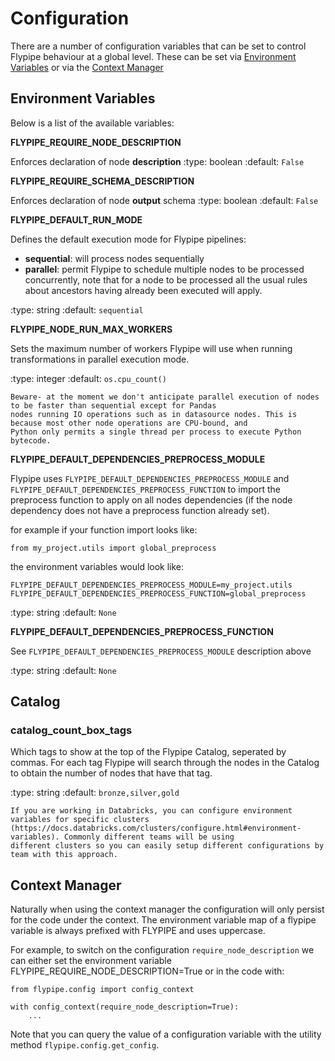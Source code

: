 # Configuration

There are a number of configuration variables that can be set to control Flypipe behaviour at a global level. These can 
be set via [Environment Variables](#environment-variables) or via the [Context Manager](#context-manager) 

## Environment Variables

Below is a list of the available variables: 

**FLYPIPE_REQUIRE_NODE_DESCRIPTION**

Enforces declaration of node **description**
:type: boolean
:default: `False`

**FLYPIPE_REQUIRE_SCHEMA_DESCRIPTION**

Enforces declaration of node **output** schema
:type: boolean
:default: `False`

**FLYPIPE_DEFAULT_RUN_MODE**

Defines the default execution mode for Flypipe pipelines:

* **sequential**: will process nodes sequentially
* **parallel**: permit Flypipe to schedule multiple nodes to be processed concurrently, note that for a node to be 
processed all the usual rules about ancestors having already been executed will apply. 

:type: string
:default: `sequential`

**FLYPIPE_NODE_RUN_MAX_WORKERS**

Sets the maximum number of workers Flypipe will use when running transformations in parallel execution mode. 

:type: integer
:default: `os.cpu_count()`

```{note}
Beware- at the moment we don't anticipate parallel execution of nodes to be faster than sequential except for Pandas 
nodes running IO operations such as in datasource nodes. This is because most other node operations are CPU-bound, and 
Python only permits a single thread per process to execute Python bytecode. 
```

**FLYPIPE_DEFAULT_DEPENDENCIES_PREPROCESS_MODULE**

Flypipe uses `FLYPIPE_DEFAULT_DEPENDENCIES_PREPROCESS_MODULE` and 
`FLYPIPE_DEFAULT_DEPENDENCIES_PREPROCESS_FUNCTION` to import the preprocess function to apply on all nodes dependencies
 (if the node dependency does not have a preprocess function already set).

for example if your function import looks like:

`from my_project.utils import global_preprocess`

the environment variables would look like:

```
FLYPIPE_DEFAULT_DEPENDENCIES_PREPROCESS_MODULE=my_project.utils
FLYPIPE_DEFAULT_DEPENDENCIES_PREPROCESS_FUNCTION=global_preprocess
```

:type: string
:default: `None`


**FLYPIPE_DEFAULT_DEPENDENCIES_PREPROCESS_FUNCTION**

See `FLYPIPE_DEFAULT_DEPENDENCIES_PREPROCESS_MODULE` description above 

:type: string
:default: `None`


## Catalog

### catalog_count_box_tags

Which tags to show at the top of the Flypipe Catalog, seperated by commas. For each tag Flypipe will search through the 
nodes in the Catalog to obtain the number of nodes that have that tag. 

:type: string
:default: `bronze,silver,gold`

```{note}
If you are working in Databricks, you can configure environment variables for specific clusters 
(https://docs.databricks.com/clusters/configure.html#environment-variables). Commonly different teams will be using 
different clusters so you can easily setup different configurations by team with this approach.  
```

## Context Manager

Naturally when using the context manager the configuration will only persist for the code under the context. 
The environment variable map of a flypipe variable is always prefixed with FLYPIPE and uses uppercase. 

For example, to switch on the configuration `require_node_description` we can either set the environment variable 
FLYPIPE_REQUIRE_NODE_DESCRIPTION=True or in the code with: 

```
from flypipe.config import config_context

with config_context(require_node_description=True):
	...
```

Note that you can query the value of a configuration variable with the utility method `flypipe.config.get_config`. 


